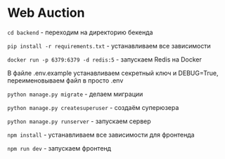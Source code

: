 # Web Auction

```cd backend``` - переходим на директорию бекенда

```pip install -r requirements.txt``` - устанавливаем все зависимости 

```docker run -p 6379:6379 -d redis:5``` - запускаем Redis на Docker

В файле .env.example устанавливаем секретный ключ и DEBUG=True, переименовываем файл в просто .env

```python manage.py migrate``` - делаем миграции

```python manage.py createsuperuser``` - создаём суперюзера

```python manage.py runserver``` - запускаем сервер

```npm install``` - устанавливаем все зависимости для фронтенда

```npm run dev``` - запускаем фронтенд
